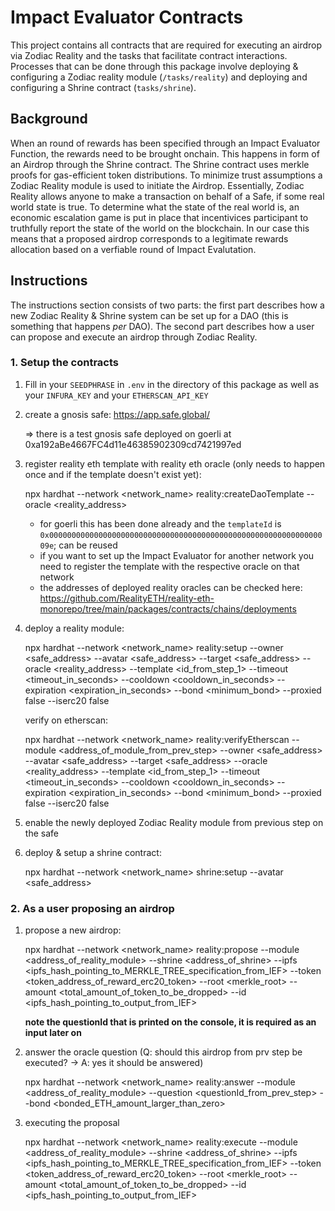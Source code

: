 # Impact Evaluator Contracts

This project contains all contracts that are required for executing an airdrop via Zodiac Reality and the tasks that facilitate contract interactions. Processes that can be done through this package involve deploying & configuring a Zodiac reality module (`/tasks/reality`) and deploying and configuring a Shrine contract (`tasks/shrine`).

## Background

When an round of rewards has been specified through an Impact Evaluator Function, the rewards need to be brought onchain. This happens in form of an Airdrop through the Shrine contract. The Shrine contract uses merkle proofs for gas-efficient token distributions. To minimize trust assumptions a Zodiac Reality module is used to initiate the Airdrop. Essentially, Zodiac Reality allows anyone to make a transaction on behalf of a Safe, if some real world state is true. To determine what the state of the real world is, an economic escalation game is put in place that incentivices participant to truthfully report the state of the world on the blockchain. In our case this means that a proposed airdrop corresponds to a legitimate rewards allocation based on a verfiable round of Impact Evalutation.

## Instructions

The instructions section consists of two parts: the first part describes how a new Zodiac Reality & Shrine system can be set up for a DAO (this is something that happens _per_ DAO). The second part describes how a user can propose and execute an airdrop through Zodiac Reality.

### 1. Setup the contracts

1. Fill in your `SEEDPHRASE` in `.env` in the directory of this package as well as your `INFURA_KEY` and your `ETHERSCAN_API_KEY`

2. create a gnosis safe: https://app.safe.global/

   => there is a test gnosis safe deployed on goerli at 0xa192aBe4667FC4d11e46385902309cd7421997ed

3. register reality eth template with reality eth oracle (only needs to happen once and if the template doesn't exist yet):

   npx hardhat --network <network_name> reality:createDaoTemplate --oracle <reality_address>

   - for goerli this has been done already and the `templateId` is `0x000000000000000000000000000000000000000000000000000000000000009e`; can be reused
   - if you want to set up the Impact Evaluator for another network you need to register the template with the respective oracle on that network
   - the addresses of deployed reality oracles can be checked here: https://github.com/RealityETH/reality-eth-monorepo/tree/main/packages/contracts/chains/deployments

4. deploy a reality module:

   npx hardhat --network <network_name> reality:setup --owner <safe_address> --avatar <safe_address> --target <safe_address> --oracle <reality_address> --template <id_from_step_1> --timeout <timeout_in_seconds> --cooldown <cooldown_in_seconds> --expiration <expiration_in_seconds> --bond <minimum_bond> --proxied false --iserc20 false

   verify on etherscan:

   npx hardhat --network <network_name> reality:verifyEtherscan --module <address_of_module_from_prev_step> --owner <safe_address> --avatar <safe_address> --target <safe_address> --oracle <reality_address> --template <id_from_step_1> --timeout <timeout_in_seconds> --cooldown <cooldown_in_seconds> --expiration <expiration_in_seconds> --bond <minimum_bond> --proxied false --iserc20 false

5. enable the newly deployed Zodiac Reality module from previous step on the safe

6. deploy & setup a shrine contract:

   npx hardhat --network <network_name> shrine:setup --avatar <safe_address>

### 2. As a user proposing an airdrop

1. propose a new airdrop:

   npx hardhat --network <network_name> reality:propose --module <address_of_reality_module> --shrine <address_of_shrine> --ipfs <ipfs_hash_pointing_to_MERKLE_TREE_specification_from_IEF> --token <token_address_of_reward_erc20_token> --root <merkle_root> --amount <total_amount_of_token_to_be_dropped> --id <ipfs_hash_pointing_to_output_from_IEF>

   **note the questionId that is printed on the console, it is required as an input later on**

2. answer the oracle question (Q: should this airdrop from prv step be executed? -> A: yes it should be answered)

   npx hardhat --network <network_name> reality:answer --module <address_of_reality_module> --question <questionId_from_prev_step> --bond <bonded_ETH_amount_larger_than_zero>

3. executing the proposal

   npx hardhat --network <network_name> reality:execute --module <address_of_reality_module> --shrine <address_of_shrine> --ipfs <ipfs_hash_pointing_to_MERKLE_TREE_specification_from_IEF> --token <token_address_of_reward_erc20_token> --root <merkle_root> --amount <total_amount_of_token_to_be_dropped> --id <ipfs_hash_pointing_to_output_from_IEF>
